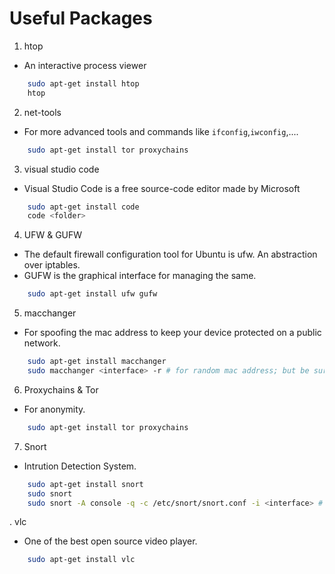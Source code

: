 # Useful Packages

1. htop 
- An interactive process viewer

```bash
    sudo apt-get install htop
    htop
```

2. net-tools
- For more advanced tools and commands like `ifconfig`,`iwconfig`,....
```bash
    sudo apt-get install tor proxychains
```

3. visual studio code
- Visual Studio Code is a free source-code editor made by Microsoft 
```bash
    sudo apt-get install code 
    code <folder>
```

4. UFW & GUFW
- The default firewall configuration tool for Ubuntu is ufw. An abstraction over iptables.
- GUFW is the graphical interface for managing the same.
```bash
    sudo apt-get install ufw gufw 
```

5. macchanger
- For spoofing the mac address to keep your device protected on a public network.
```bash
    sudo apt-get install macchanger
    sudo macchanger <interface> -r # for random mac address; but be sure interface is not active before.
```

6. Proxychains & Tor
- For anonymity.
```bash
    sudo apt-get install tor proxychains
```


7. Snort
- Intrution Detection System.
```bash
    sudo apt-get install snort
    sudo snort 
    sudo snort -A console -q -c /etc/snort/snort.conf -i <interface> # Run Snort in IDS mode 

```



. vlc
- One of the best open source video player.
```bash
    sudo apt-get install vlc
```